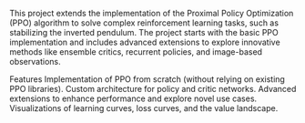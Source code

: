 
This project extends the implementation of the Proximal Policy Optimization (PPO) algorithm to solve complex reinforcement learning tasks, such as stabilizing the inverted pendulum. The project starts with the basic PPO implementation and includes advanced extensions to explore innovative methods like ensemble critics, recurrent policies, and image-based observations.

Features
Implementation of PPO from scratch (without relying on existing PPO libraries).
Custom architecture for policy and critic networks.
Advanced extensions to enhance performance and explore novel use cases.
Visualizations of learning curves, loss curves, and the value landscape.

